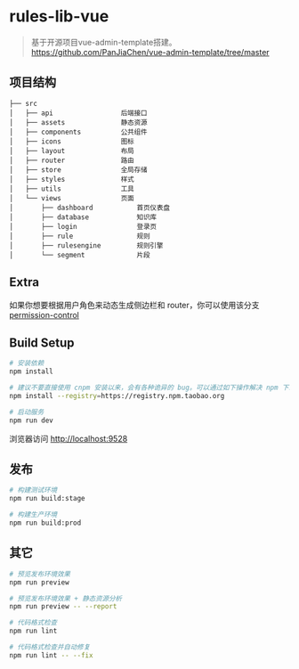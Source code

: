 # rules-lib-vue

> 基于开源项目vue-admin-template搭建。https://github.com/PanJiaChen/vue-admin-template/tree/master

## 项目结构

```text
├── src
│   ├── api                 后端接口
│   ├── assets              静态资源
│   ├── components          公共组件
│   ├── icons               图标
│   ├── layout              布局
│   ├── router              路由
│   ├── store               全局存储
│   ├── styles              样式
│   ├── utils               工具
│   └── views               页面
│       ├── dashboard           首页仪表盘
│       ├── database            知识库
│       ├── login               登录页
│       ├── rule                规则
│       ├── rulesengine         规则引擎
│       └── segment             片段
```

## Extra

如果你想要根据用户角色来动态生成侧边栏和 router，你可以使用该分支[permission-control](https://github.com/PanJiaChen/vue-admin-template/tree/permission-control)

## Build Setup

```bash
# 安装依赖
npm install

# 建议不要直接使用 cnpm 安装以来，会有各种诡异的 bug。可以通过如下操作解决 npm 下载速度慢的问题
npm install --registry=https://registry.npm.taobao.org

# 启动服务
npm run dev
```

浏览器访问 [http://localhost:9528](http://localhost:9528)

## 发布

```bash
# 构建测试环境
npm run build:stage

# 构建生产环境
npm run build:prod
```

## 其它

```bash
# 预览发布环境效果
npm run preview

# 预览发布环境效果 + 静态资源分析
npm run preview -- --report

# 代码格式检查
npm run lint

# 代码格式检查并自动修复
npm run lint -- --fix
```
